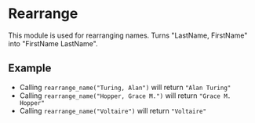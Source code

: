 Rearrange
=========


This module is used for rearranging names.
Turns "LastName, FirstName" into "FirstName LastName".

## Example

 * Calling `rearrange_name("Turing, Alan")` will return `"Alan Turing"`
 * Calling `rearrange_name("Hopper, Grace M.")` will return `"Grace M. Hopper"`
 * Calling `rearrange_name("Voltaire")` will return `"Voltaire"`

